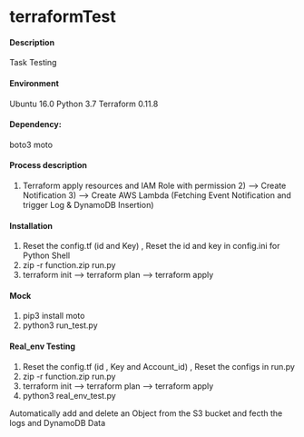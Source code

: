 # terraformTest

#### Description
Task Testing

#### Environment
Ubuntu 16.0
Python 3.7
Terraform 0.11.8

#### Dependency:
boto3
moto

#### Process description

1) Terraform apply resources and IAM Role with permission 
         2) --> Create Notification 
		     3) --> Create AWS Lambda (Fetching Event Notification and trigger Log & DynamoDB Insertion)

#### Installation

1. Reset the config.tf (id and Key) , Reset the id and key in config.ini for Python Shell
2. zip -r function.zip run.py
3. terraform init  --> terraform plan --> terraform apply

#### Mock

1. pip3 install moto
2. python3 run_test.py

#### Real_env Testing

1. Reset the config.tf (id , Key and Account_id) , Reset the configs in run.py
2. zip -r function.zip run.py
3. terraform init  --> terraform plan --> terraform apply
4. python3 real_env_test.py 

Automatically add and delete an Object from the S3 bucket and fecth the logs and DynamoDB Data 

